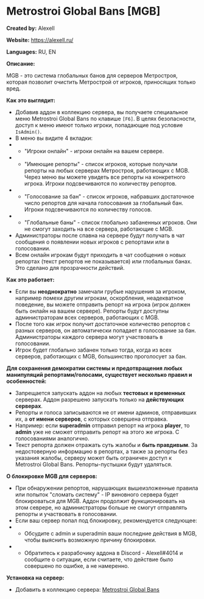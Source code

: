 # Metrostroi Global Bans [MGB]

**Created by:** Alexell

**Website:** https://alexell.ru/

**Languages:** RU, EN

**Описание:**

MGB - это система глобальных банов для серверов Метростроя, которая позволит очистить Метрострой от игроков, приносящих только вред.

**Как это выглядит:**
* Добавив аддон в коллекцию сервера, вы получаете специальное меню Metrostroi Global Bans по клавише `[F6]`. В целях безопасности, доступ к меню имеют только игроки, попадающие под условие `IsAdmin()`.
* В меню вы видите 4 вкладки:
* * "Игроки онлайн" - игроки онлайн на вашем сервере.
* * "Имеющие репорты" - список игроков, которые получали репорты на любых серверах Метростроя, работающих с MGB. Через меню вы можете увидеть все репорты на конкретного игрока. Игроки подсвечиваются по количеству репортов.
* * "Голосование за бан" - список игроков, набравших достаточное число репортов для начала голосования за глобальный бан. Игроки подсвечиваются по количеству голосов.
* * "Глобальные баны" - список глобально забаненных игроков. Они не смогут заходить на все сервера, работающие с MGB.
* Администраторы после спавна на сервере будут получать в чат сообщения о появлении новых игроков с репортами или в голосовании.
* Всем онлайн игрокам будут приходить в чат сообщения о новых репортах (текст репортов не показывается) или глобальных банах. Это сделано для прозрачности действий.

**Как это работает:**
* Если вы **неоднократно** замечали грубые нарушения за игроком, например помехи другим игрокам, оскорбления, неадекватное поведение, вы можете отправить репорт на игрока (игрок должен быть онлайн на вашем сервере). Репорты будут доступны администраторам всех серверов, работающих с MGB.
* После того как игрок получит достаточное количество репортов с разных серверов, он автоматически попадает в голосование за бан. Администраторы каждого сервера могут участвовать в голосовании.
* Игрок будет глобально забанен только тогда, когда из всех серверов, работающих с MGB, большинство проголосует за бан.

**Для сохранения демократии системы и предотвращения любых манипуляций репортами/голосами, существует несколько правил и особенностей:**
* Запрещается запускать аддон на любых **тестовых и временных** серверах. Аддон разрешено запускать только на **действующих серверах**.
* Репорты и голоса записываются не от имени админов, отправивших их, а **от имени серверов**, с которых совершена отправка.
* Например: если **superadmin** отправил репорт на игрока **player**, то **admin** уже не сможет отправить репорт на этого же игрока. С голосованиями аналогично.
* Текст репорта должен отражать суть жалобы и **быть правдивым**. За недостоверную информацию в репортах, а также за репорты без указания жалобы, серверу может быть ограничен доступ к Metrostroi Global Bans. Репорты-пустышки будут удаляться.

**О блокировке MGB для серверов:**
* При обнаружении репортов, нарушающих вышеизложенные правила или попыток "сломать систему" - IP виновного сервера будет блокироваться для MGB. Аддон продолжит функционировать на этом севрере, но администраторы больше не смогут отправлять репорты и участвовать в голосовании.
* Если ваш сервер попал под блокировку, рекомендуется следующее:
* * Обсудите с admin и superadmin ваши последние действия в MGB, чтобы выяснить возможную причину блокировки.
* * Обратитесь к разрабочику аддона в Discord - Alexell#4014 и сообщите о ситуации, если считаете, что действие было совершено по ошибке, а не намеренно.

**Установка на сервер:**
* Добавить в коллекцию сервера: [Metrostroi Global Bans](https://steamcommunity.com/sharedfiles/filedetails/?id=)

